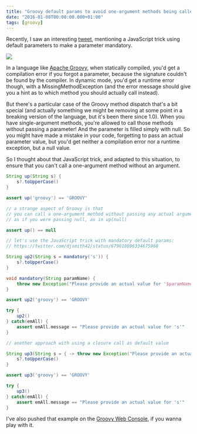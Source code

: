 ```yaml
---
title: "Groovy default params to avoid one-argument methods being called without params"
date: "2016-01-08T00:00:00.000+01:00"
tags: [groovy]
---
```


Recently, I saw an interesting [tweet](https://twitter.com/djsmith42/status/679018096334675968), mentioning a JavaScript trick using default parameters to make a parameter mandatory.  

![](/img/misc/default-param-mandatory-javascript-trick.png)  

In a language like [Apache Groovy](http://www.groovy-lang.org), when statically compiled, you'd get a compilation error if you forgot a parameter, because the signature couldn't be found by the compiler. In dynamic mode, you'd get a runtime error though, with a MissingMethodException (and the error message should give you a hint as to which method you should actually call instead).  

But there's a particular case of the Groovy method dispatch that's a bit special (and actually something we might be removing at some point in a breaking version of the language, but it's been there since 1.0). When you have single-argument methods, you're allowed to call those methods without passing a parameter! And the parameter is filled simply with null. So you might have made a mistake in your code, forgetting to pass an actual parameter value, but you'd get neither a compilation error nor a runtime exception, but a null value.  

So I thought about that JavaScript trick, and adapted to this situation, to ensure that you can't call a one-argument method without an argument.  

```groovy
String up(String s) {
    s?.toUpperCase()
}

assert up('groovy') == 'GROOVY'

// a strange aspect of Groovy is that 
// you can call a one-argument method without passing any actual argument
// as if you were passing null, as in up(null)

assert up() == null

// let's use the JavaScript trick with mandatory default params:
// https://twitter.com/djsmith42/status/679018096334675968

String up2(String s = mandatory('s')) {
    s?.toUpperCase()
}

void mandatory(String paramName) {
    throw new Exception("Please provide an actual value for '$paramName'")
}

assert up2('groovy') == 'GROOVY'

try {
    up2()
} catch(emAll) {
    assert emAll.message == "Please provide an actual value for 's'"
}

// another approach with using a closure call as default value

String up3(String s = { -> throw new Exception("Please provide an actual value for 's'") }() ) {
    s?.toUpperCase()
}

assert up3('groovy') == 'GROOVY'

try {
    up3()
} catch(emAll) {
    assert emAll.message == "Please provide an actual value for 's'"
}
```

I've also pushed that example on the [Groovy Web Console](http://groovyconsole.appspot.com/script/5094328489738240), if you wanna play with it.